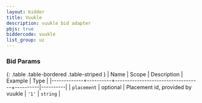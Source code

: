 ```yaml
---
layout: bidder
title: Vuukle
description: vuukle bid adapter
pbjs: true
biddercode: vuukle
list_group: uz
---
```


### Bid Params

{: .table .table-bordered .table-striped }
| Name        | Scope    | Description                       | Example  | Type     |
|-------------+----------+-----------------------------------+----------|----------|
| `placement` | optional | Placement id, provided by vuukle  | `'1'`    | `string` |
